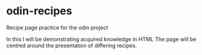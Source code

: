 # odin-recipes
Recipe page practice for the odin project 

In this I will be demonstrating acquired knowledge in HTML
The page will be centred around the presentation of differing recipes.